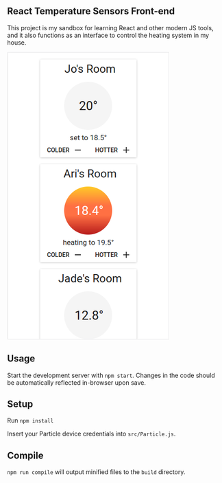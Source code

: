 React Temperature Sensors Front-end
---
This project is my sandbox for learning React and other modern JS tools, and it also functions as an interface to control the heating system in my house.


![A screenshot of the app](https://github.com/arilotter/react-tempsensors/raw/master/screenshot.png "Screenshot of the app")


Usage
---
 
Start the development server with `npm start`. Changes in the code should be automatically reflected in-browser upon save.


Setup
---
 
Run `npm install`

Insert your Particle device credentials into `src/Particle.js`.
 
 
 
Compile
---
 
`npm run compile` will output minified files to the `build` directory.
